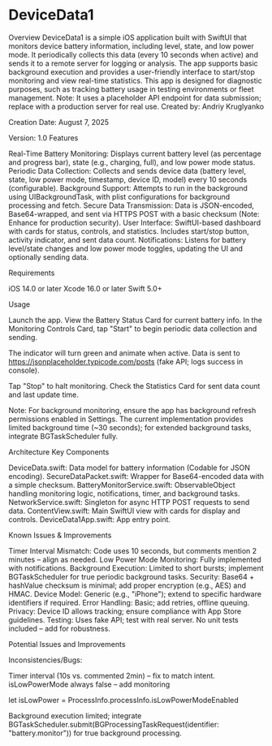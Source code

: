 # DeviceData1
Overview
DeviceData1 is a simple iOS application built with SwiftUI that monitors device battery information, including level, state, and low power mode. It periodically collects this data (every 10 seconds when active) and sends it to a remote server for logging or analysis. The app supports basic background execution and provides a user-friendly interface to start/stop monitoring and view real-time statistics.
This app is designed for diagnostic purposes, such as tracking battery usage in testing environments or fleet management. Note: It uses a placeholder API endpoint for data submission; replace with a production server for real use.
Created by: Andriy Kruglyanko

Creation Date: August 7, 2025

Version: 1.0
Features

Real-Time Battery Monitoring: Displays current battery level (as percentage and progress bar), state (e.g., charging, full), and low power mode status.
Periodic Data Collection: Collects and sends device data (battery level, state, low power mode, timestamp, device ID, model) every 10 seconds (configurable).
Background Support: Attempts to run in the background using UIBackgroundTask, with plist configurations for background processing and fetch.
Secure Data Transmission: Data is JSON-encoded, Base64-wrapped, and sent via HTTPS POST with a basic checksum (Note: Enhance for production security).
User Interface: SwiftUI-based dashboard with cards for status, controls, and statistics. Includes start/stop button, activity indicator, and sent data count.
Notifications: Listens for battery level/state changes and low power mode toggles, updating the UI and optionally sending data.

Requirements

iOS 14.0 or later
Xcode 16.0 or later
Swift 5.0+

Usage

Launch the app.
View the Battery Status Card for current battery info.
In the Monitoring Controls Card, tap "Start" to begin periodic data collection and sending.

The indicator will turn green and animate when active.
Data is sent to https://jsonplaceholder.typicode.com/posts (fake API; logs success in console).


Tap "Stop" to halt monitoring.
Check the Statistics Card for sent data count and last update time.

Note: For background monitoring, ensure the app has background refresh permissions enabled in Settings. The current implementation provides limited background time (~30 seconds); for extended background tasks, integrate BGTaskScheduler fully.

Architecture
Key Components

DeviceData.swift: Data model for battery information (Codable for JSON encoding).
SecureDataPacket.swift: Wrapper for Base64-encoded data with a simple checksum.
BatteryMonitorService.swift: ObservableObject handling monitoring logic, notifications, timer, and background tasks.
NetworkService.swift: Singleton for async HTTP POST requests to send data.
ContentView.swift: Main SwiftUI view with cards for display and controls.
DeviceData1App.swift: App entry point.

Known Issues & Improvements

Timer Interval Mismatch: Code uses 10 seconds, but comments mention 2 minutes – align as needed.
Low Power Mode Monitoring: Fully implemented with notifications.
Background Execution: Limited to short bursts; implement BGTaskScheduler for true periodic background tasks.
Security: Base64 + hashValue checksum is minimal; add proper encryption (e.g., AES) and HMAC.
Device Model: Generic (e.g., "iPhone"); extend to specific hardware identifiers if required.
Error Handling: Basic; add retries, offline queuing.
Privacy: Device ID allows tracking; ensure compliance with App Store guidelines.
Testing: Uses fake API; test with real server. No unit tests included – add for robustness.

Potential Issues and Improvements

Inconsistencies/Bugs:

Timer interval (10s vs. commented 2min) – fix to match intent.
isLowPowerMode always false – add monitoring

let isLowPower = ProcessInfo.processInfo.isLowPowerModeEnabled

Background execution limited; integrate BGTaskScheduler.submit(BGProcessingTaskRequest(identifier: "battery.monitor")) for true background processing.


